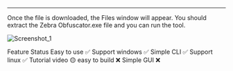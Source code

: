 -------------------------
Once the file is downloaded, the Files window will appear. You should extract the Zebra Obfuscator.exe file and you can run the tool.

![Screenshot_1](https://github.com/user-attachments/assets/09164121-0344-446d-ab19-138259d80a45)

Feature	Status
Easy to use	✅
Support windows	✅
Simple CLI	✅
Support linux	✅
Tutorial video	🟡
easy to build	❌
Simple GUI	❌
